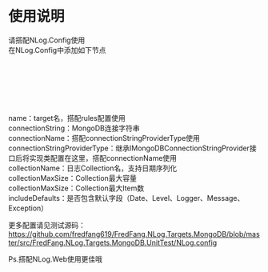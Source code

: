﻿# 使用说明  
请搭配NLog.Config使用  
在NLog.Config中添加如下节点  
  <extensions>  
    <add assembly="FredFang.NLog.Targets.MongoDB"/>  
  </extensions>  
  <targets async="true">  
    <target xsi:type="MongoDBTarget"  
            name="mongoDBTarget1"  
            connectionString="mongodb://localhost:27017/mongoDBTarget1"  
            connectionName="mongoDBTarget3"  
            connectionStringProviderType="FredFang.NLog.Targets.MongoDB.UnitTest.MongoDBConnectionStringProvider, FredFang.NLog.Targets.MongoDB.UnitTest"  
            collectionName="NLog${date:yyMMdd}"  
            collectionMaxSize="1073741824"  
            collectionMaxItems="100000000"  
            includeDefaults="true">  
    </target>  
  </targets>  
  
name：target名，搭配rules配置使用  
connectionString：MongoDB连接字符串  
connectionName：搭配connectionStringProviderType使用  
connectionStringProviderType：继承IMongoDBConnectionStringProvider接口后将实现类配置在这里，搭配connectionName使用  
collectionName：日志Collection名，支持日期序列化  
collectionMaxSize：Collection最大容量  
collectionMaxSize：Collection最大Item数  
includeDefaults：是否包含默认字段（Date、Level、Logger、Message、Exception）  
  
更多配置请见测试源码：https://github.com/fredfang619/FredFang.NLog.Targets.MongoDB/blob/master/src/FredFang.NLog.Targets.MongoDB.UnitTest/NLog.config  

Ps.搭配NLog.Web使用更佳哦  

